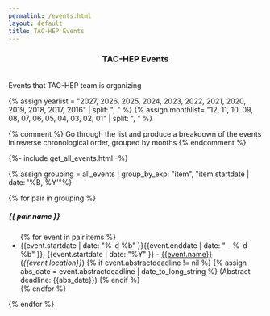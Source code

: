 ```yaml
---
permalink: /events.html
layout: default
title: TAC-HEP Events
---
```

<center>
<h3> TAC-HEP Events</h3>
</center>

<br>
Events that TAC-HEP team is organizing

{% assign yearlist = "2027, 2026, 2025, 2024, 2023, 2022, 2021, 2020, 2019, 2018, 2017, 2016" | split: ", " %}
{% assign monthlist= "12, 11, 10, 09, 08, 07, 06, 05, 04, 03, 02, 01" | split: ", " %}

{% comment %}
Go through the list and produce a breakdown of the events in reverse
chronological order, grouped by months
{% endcomment %}

{%- include get_all_events.html -%}

{% assign grouping = all_events | group_by_exp: "item", "item.startdate | date: '%B, %Y'"%}

{% for pair in grouping %}
  <h5>{{ pair.name }}</h5>
  <ul>
    {% for event in pair.items %}
      <li> {{event.startdate | date: "%-d %b" }}{{event.enddate | date: " - %-d %b" }}, {{event.startdate | date: "%Y" }} - <a href="{{ site.baseurl }}{{event.meetingurl}}">{{event.name}}</a> (<i>{{event.location}}</i>)
      {% if event.abstractdeadline != nil %}
        {% assign abs_date = event.abstractdeadline | date_to_long_string %}
        (Abstract deadline: {{abs_date}})
      {% endif %}
      </li>
    {% endfor %}
  </ul>
{% endfor %}

